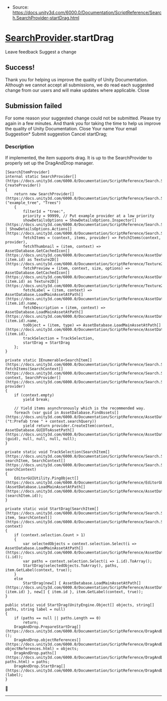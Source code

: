 * Source: https://docs.unity3d.com/6000.0/Documentation/ScriptReference/Search.SearchProvider-startDrag.html

#  [SearchProvider](https://docs.unity3d.com/6000.0/Documentation/ScriptReference/Search.SearchProvider.html).startDrag
Leave feedback
Suggest a change
## Success!
Thank you for helping us improve the quality of Unity Documentation. Although we cannot accept all submissions, we do read each suggested change from our users and will make updates where applicable.
Close
## Submission failed
For some reason your suggested change could not be submitted. Please <a>try again</a> in a few minutes. And thank you for taking the time to help us improve the quality of Unity Documentation.
Close
Your name Your email Suggestion* Submit suggestion
Cancel
startDrag; 
### Description
If implemented, the item supports drag. It is up to the SearchProvider to properly set up the DragAndDrop manager.
```
[SearchItemProvider]
internal static SearchProvider[](https://docs.unity3d.com/6000.0/Documentation/ScriptReference/Search.SearchProvider.html) CreateProvider()
{
    return new SearchProvider[](https://docs.unity3d.com/6000.0/Documentation/ScriptReference/Search.SearchProvider.html)("example_tree", "Trees")
    {
        filterId = "tree:",
        priority = 99999, // Put example provider at a low priority
        showDetailsOptions = ShowDetailsOptions.Inspector[](https://docs.unity3d.com/6000.0/Documentation/ScriptReference/Search.ShowDetailsOptions.Inspector.html) | ShowDetailsOptions.Actions[](https://docs.unity3d.com/6000.0/Documentation/ScriptReference/Search.ShowDetailsOptions.Actions.html),
        fetchItems = (context, items, provider) => FetchItems(context, provider),
        fetchThumbnail = (item, context) => AssetDatabase.GetCachedIcon[](https://docs.unity3d.com/6000.0/Documentation/ScriptReference/AssetDatabase.GetCachedIcon.html)(item.id) as Texture2D[](https://docs.unity3d.com/6000.0/Documentation/ScriptReference/Texture2D.html),
        fetchPreview = (item, context, size, options) => AssetDatabase.GetCachedIcon[](https://docs.unity3d.com/6000.0/Documentation/ScriptReference/AssetDatabase.GetCachedIcon.html)(item.id) as Texture2D[](https://docs.unity3d.com/6000.0/Documentation/ScriptReference/Texture2D.html),
        fetchLabel = (item, context) => AssetDatabase.LoadMainAssetAtPath[](https://docs.unity3d.com/6000.0/Documentation/ScriptReference/AssetDatabase.LoadMainAssetAtPath.html)(item.id).name,
        fetchDescription = (item, context) => AssetDatabase.LoadMainAssetAtPath[](https://docs.unity3d.com/6000.0/Documentation/ScriptReference/AssetDatabase.LoadMainAssetAtPath.html)(item.id).name,
        toObject = (item, type) => AssetDatabase.LoadMainAssetAtPath[](https://docs.unity3d.com/6000.0/Documentation/ScriptReference/AssetDatabase.LoadMainAssetAtPath.html)(item.id),
        trackSelection = TrackSelection,
        startDrag = StartDrag
    };
}

private static IEnumerable<SearchItem[](https://docs.unity3d.com/6000.0/Documentation/ScriptReference/Search.SearchItem.html)> FetchItems(SearchContext[](https://docs.unity3d.com/6000.0/Documentation/ScriptReference/Search.SearchContext.html) context, SearchProvider[](https://docs.unity3d.com/6000.0/Documentation/ScriptReference/Search.SearchProvider.html) provider)
{
    if (context.empty)
        yield break;

    // Yield items asynchronously which is the recommended way.
    foreach (var guid in AssetDatabase.FindAssets[](https://docs.unity3d.com/6000.0/Documentation/ScriptReference/AssetDatabase.FindAssets.html)("t:Prefab tree " + context.searchQuery))
        yield return provider.CreateItem(context, AssetDatabase.GUIDToAssetPath[](https://docs.unity3d.com/6000.0/Documentation/ScriptReference/AssetDatabase.GUIDToAssetPath.html)(guid), null, null, null, null);
}

private static void TrackSelection(SearchItem[](https://docs.unity3d.com/6000.0/Documentation/ScriptReference/Search.SearchItem.html) searchItem, SearchContext[](https://docs.unity3d.com/6000.0/Documentation/ScriptReference/Search.SearchContext.html) searchContext)
{
    EditorGUIUtility.PingObject[](https://docs.unity3d.com/6000.0/Documentation/ScriptReference/EditorGUIUtility.PingObject.html)(AssetDatabase.LoadMainAssetAtPath[](https://docs.unity3d.com/6000.0/Documentation/ScriptReference/AssetDatabase.LoadMainAssetAtPath.html)(searchItem.id));
}

private static void StartDrag(SearchItem[](https://docs.unity3d.com/6000.0/Documentation/ScriptReference/Search.SearchItem.html) item, SearchContext[](https://docs.unity3d.com/6000.0/Documentation/ScriptReference/Search.SearchContext.html) context)
{
    if (context.selection.Count > 1)
    {
        var selectedObjects = context.selection.Select(i => AssetDatabase.LoadMainAssetAtPath[](https://docs.unity3d.com/6000.0/Documentation/ScriptReference/AssetDatabase.LoadMainAssetAtPath.html)(i.id));
        var paths = context.selection.Select(i => i.id).ToArray();
        StartDrag(selectedObjects.ToArray(), paths, item.GetLabel(context, true));
    }
    else
        StartDrag(new[] { AssetDatabase.LoadMainAssetAtPath[](https://docs.unity3d.com/6000.0/Documentation/ScriptReference/AssetDatabase.LoadMainAssetAtPath.html)(item.id) }, new[] { item.id }, item.GetLabel(context, true));
}

public static void StartDrag(UnityEngine.Object[] objects, string[] paths, string label = null)
{
    if (paths == null || paths.Length == 0)
        return;
    DragAndDrop.PrepareStartDrag[](https://docs.unity3d.com/6000.0/Documentation/ScriptReference/DragAndDrop.PrepareStartDrag.html)();
    DragAndDrop.objectReferences[](https://docs.unity3d.com/6000.0/Documentation/ScriptReference/DragAndDrop-objectReferences.html) = objects;
    DragAndDrop.paths[](https://docs.unity3d.com/6000.0/Documentation/ScriptReference/DragAndDrop-paths.html) = paths;
    DragAndDrop.StartDrag[](https://docs.unity3d.com/6000.0/Documentation/ScriptReference/DragAndDrop.StartDrag.html)(label);
}

```

* * *
